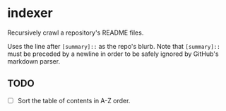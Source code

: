 # indexer

[summary]::
Recursively crawl a repository's README files.

Uses the line after `[summary]::` as the repo's blurb.
Note that `[summary]::` must be preceded by a newline in
order to be safely ignored by GitHub's markdown parser.

## TODO
- [ ] Sort the table of contents in A-Z order.
